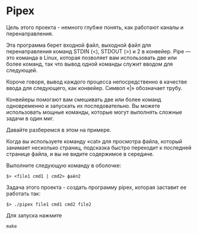 # Pipex
Цель этого проекта - немного глубже понять, как работают каналы и перенаправления.

Эта программа берет входной файл, выходной файл для перенаправления команд STDIN (<), STDOUT (>) и 2 в конвейер.
Pipe — это команда в Linux, которая позволяет вам использовать две или более команд, так что вывод одной команды служит вводом для следующей. 

Короче говоря, вывод каждого процесса непосредственно в качестве ввода для следующего, как конвейер. Символ «|» обозначает трубу.

Конвейеры помогают вам смешивать две или более команд одновременно и запускать их последовательно. 
Вы можете использовать мощные команды, которые могут выполнять сложные задачи в один миг.

Давайте разберемся в этом на примере.

Когда вы используете команду «cat» для просмотра файла, который занимает несколько страниц, подсказка быстро переходит к последней странице файла, и вы не видите содержимое в середине.

Выполните следующую команду в оболочке:
```
$> <file1 cmd1 | cmd2> файл2
```
Задача этого проекта - создать программу pipex, которая заставит ее работать так:

```
$> ./pipex file1 cmd1 cmd2 file2
```

Для запуска нажмите

```
make
